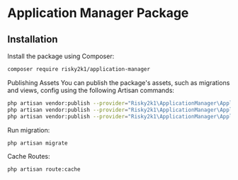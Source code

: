 # Application Manager Package

## Installation

Install the package using Composer:

```bash
composer require risky2k1/application-manager
```

Publishing Assets
You can publish the package's assets, such as migrations and views, config using the following Artisan commands:

```bash
php artisan vendor:publish --provider="Risky2k1\ApplicationManager\ApplicationManagerServiceProvider" --tag="migrations"
php artisan vendor:publish --provider="Risky2k1\ApplicationManager\ApplicationManagerServiceProvider" --tag="views"
php artisan vendor:publish --provider="Risky2k1\ApplicationManager\ApplicationManagerServiceProvider" --tag="config"
```
Run migration:

```bash
php artisan migrate
```

Cache Routes:
```bash
php artisan route:cache
```
